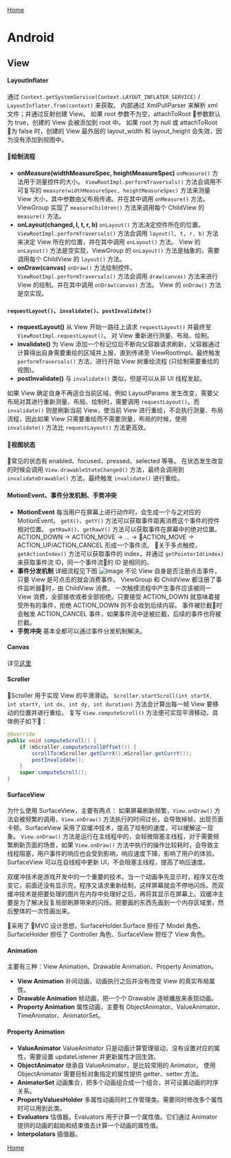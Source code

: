 [Home](../../README.md)

# Android

## View

#### LayoutInflater
通过 `Context.getSystemService(Context.LAYOUT_INFLATER_SERVICE)` / `LayoutInflater.from(context)` 来获取。
内部通过 XmlPullParser 来解析 xml 文件；并通过反射创建 View。
如果 root 参数不为空，attachToRoot 参数默认为 true，创建的 View 会被添加到 root 中。
如果 root 为 null 或 attachToRoot 为 false 时，创建的 View 最外层的 layout_width 和 layout_height 会失效，因为没有添加到视图中。

#### 绘制流程

- **onMeasure(widthMeasureSpec, heightMeasureSpec)**
`onMeasure()` 方法用于测量控件的大小。
`ViewRootImpl.performTraversals()` 方法会调用不可复写的 `measure(widthMeasureSpec, heightMeasureSpec)` 方法来测量 View 大小，其中参数由父布局传递。并在其中调用 `onMeasure()` 方法。
ViewGroup 实现了 `measureChildren()` 方法来调用每个 ChildView 的 `measure()` 方法。
- **onLayout(changed, l, t, r, b)**
`onLayout()` 方法决定控件所在的位置。
`ViewRootImpl.performTraversals()` 方法会调用 `layout(l, t, r, b)` 方法来决定 View 所在的位置，并在其中调用 `onLayout()` 方法。
View 的 `onLayout()` 方法是空实现，ViewGroup 的 `onLayout()` 方法是抽象的，需要调用每个 ChildView 的 `layout()` 方法。
- **onDraw(canvas)**
`onDraw()` 方法绘制控件。
`ViewRootImpl.performTraversals()` 方法会调用 `draw(canvas)` 方法来进行 View 的绘制。并在其中调用 `onDraw(canvas)` 方法。
View 的 `onDraw()` 方法是空实现。

#### `requestLayout()`、`invalidate()`、`postInvalidate()`

- **requestLayout()**
从 View 开始一路往上请求 `requestLayout()` 并最终至 `ViewRootImpl.requestLayout()`。
对 View 重新进行测量、布局、绘制。
- **invalidate()**
为 View 添加一个标记位后不断向父容器请求刷新，父容器通过计算得出自身需要重绘的区域并上报，直到传递至 ViewRootImpl，最终触发 `performTraversals()` 方法，进行开始 View 树重绘流程 (只绘制需要重绘的视图)。
- **postInvalidate()**
与 `invalidate()` 类似，但是可以从非 UI 线程发起。

如果 View 确定自身不再适合当前区域，例如 LayoutParams 发生改变，需要父布局对其进行重新测量、布局、绘制时，需要调用 `requestLayout()`。而 `invalidate()` 则是刷新当前 View，使当前 View 进行重绘，不会执行测量、布局流程，因此如果 View 只需要重绘而不需要测量，布局的时候，使用 `invalidate()` 方法比 `requestLayout()` 方法更高效。

#### 视图状态

常见的状态有 enabled、focused、pressed、selected 等等。
在状态发生改变的时候会调用 `View.drawableStateChanged()` 方法，最终会调用到 `invalidateDrawable()` 方法，最终触发 `invalidate()` 进行重绘。

#### MotionEvent、事件分发机制、手势冲突

- **MotionEvent**
每当用户在屏幕上进行动作时，会生成一个与之对应的 MotionEvent。
`getX()`、`getY()` 方法可以获取事件距离消费这个事件的控件相对位置。
`getRawX()`、`getRawY()` 方法可以获取事件在屏幕中的绝对位置。
ACTION_DOWN → ACTION_MOVE → ... → ACTION_MOVE → ACTION_UP/ACTION_CANCEL 形成一个事件流。
关于多点触控，`getActionIndex()` 方法可以获取事件的 index，并通过 `getPointerId(index)` 来获取事件流 ID，同一个事件流的 ID 是相同的。
- **事件分发机制**
详细流程见下图
![image](http://gityuan.com/images/touch/touch1.jpg)
不论 View 自身是否注册点击事件，只要 View 是可点击的就会消费事件。
ViewGroup 和 ChildView 都注册了事件监听器时，由 ChildView 消费。
一次触摸流程中产生事件应该被同一 View 消费，全部接收或者全部拒绝。只要接受 ACTION_DOWN 就意味着接受所有的事件，拒绝 ACTION_DOWN 则不会收到后续内容。
事件被拦截时会触发 ACTION_CANCEL 事件，如果事件流中途被拦截，后续的事件也将被拦截。
- **手势冲突**
基本全都可以通过事件分发机制解决。

#### Canvas
详见[这里](./Canvas.md)

#### Scroller

Scroller 用于实现 View 的平滑滑动。
`Scroller.startScroll(int startX, int startY, int dx, int dy, int duration)` 方法会计算出每一帧 View 要移动的位置并进行重绘。
复写 `View.computeScroll()` 方法便可实现平滑移动，具体例子如下：
```java
@Override
public void computeScroll() {
    if (mScroller.computeScrollOffset()) {
        scrollTo(mScroller.getCurrX(),mScroller.getCurrY());
        postInvalidate();
    }
    super.computeScroll();
}
```

#### SurfaceView
为什么使用 SurfaceView，主要有两点：
如果屏幕刷新频繁，`View.onDraw()` 方法会被频繁的调用，`View.onDraw()` 方法执行的时间过长，会导致掉帧，出现页面卡顿。SurfaceView 采用了双缓冲技术，提高了绘制的速度，可以缓解这一现象。
`View.onDraw()` 方法是运行在主线程中的，会轻微阻塞主线程，对于需要频繁刷新页面的场景，如果 `View.onDraw()` 方法中执行的操作比较耗时，会导致主线程阻塞，用户事件的响应也会受到影响，响应速度下降，影响了用户的体验。SurfaceView 可以在自线程中更新 UI，不会阻塞主线程，提高了响应速度。

双缓冲技术是游戏开发中的一个重要的技术。当一个动画争先显示时，程序又在改变它，前面还没有显示完，程序又请求重新绘制，这样屏幕就会不停地闪烁。而双缓冲技术是把要处理的图片在内存中处理好之后，再将其显示在屏幕上。双缓冲主要是为了解决反复局部刷屏带来的闪烁。把要画的东西先画到一个内存区域里，然后整体的一次性画出来。

采用了 MVC 设计思想，SurfaceHolder.Surface 担任了 Model 角色、SurfaceHolder 担任了 Controller 角色、SurfaceView 担任了 View 角色。

#### Animation
主要有三种：View Animation、Drawable Animation、Property Animation。
- **View Animation**
补间动画，动画执行之后并没有改变 View 的真实布局属性。
- **Drawable Animation**
帧动画，把一个个 Drawable 逐帧播放来表现动画。
- **Property Animation**
属性动画，主要有 ObjectAnimator、ValueAnimator、TimeAnimator、AnimatorSet。

#### Property Animation
- **ValueAnimator**
ValueAnimator 只是动画计算管理驱动，没有设置对应的属性，需要设置 updateListener 并更新属性才回生效。
- **ObjectAnimator**
继承自 ValueAnimator，是比较常用的 Animator。
使用 ObjectAnimator 需要目标对象指定的属性提供 getter、setter 方法。
- **AnimatorSet**
动画集合，把多个动画组合成一个组合，并可设置动画的时序关系。
- **PropertyValuesHolder**
多属性动画同时工作管理类。需要同时修改多个属性时可以用到此类。
- **Evaluators**
估值器。Evaluators 用于计算一个属性值。它们通过 Animator 提供的动画的起始和结束值去计算一个动画的属性值。
- **Interpolators**
插值器。

[Home](../../README.md)